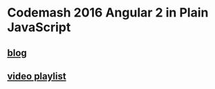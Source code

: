 # Codemash 2016 Angular 2 in Plain JavaScript

## [blog](http://theotherzach.com/writes/2016/1/7/angular-2-in-plain-javascript)
## [video playlist](https://www.youtube.com/watch?v=Ahv0fL9LgAg&list=PL34kmYFWn8JZ7V8v7NSYc58htrAgHYkcJ)
